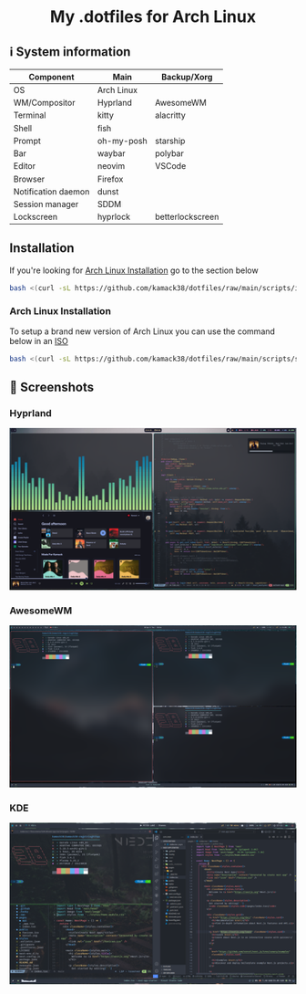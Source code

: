 <h1 align="center">My .dotfiles for Arch Linux</h1>

## ℹ️ System information

| Component           | Main       | Backup/Xorg      |
| ------------------- | ---------- | ---------------- |
| OS                  | Arch Linux |                  |
| WM/Compositor       | Hyprland   | AwesomeWM        |
| Terminal            | kitty      | alacritty        |
| Shell               | fish       |                  |
| Prompt              | oh-my-posh | starship         |
| Bar                 | waybar     | polybar          |
| Editor              | neovim     | VSCode           |
| Browser             | Firefox    |                  |
| Notification daemon | dunst      |                  |
| Session manager     | SDDM       |                  |
| Lockscreen          | hyprlock   | betterlockscreen |

## Installation

If you're looking for [Arch Linux Installation](#arch-linux-installation) go to
the section below

```bash
bash <(curl -sL https://github.com/kamack38/dotfiles/raw/main/scripts/install.sh)
```

### Arch Linux Installation

To setup a brand new version of Arch Linux you can use the command below in an
[ISO](https://archlinux.org/download/)

```bash
bash <(curl -sL https://github.com/kamack38/dotfiles/raw/main/scripts/setup.sh)
```

## 📸 Screenshots

### Hyprland

![Hyprland](./../Pictures/Screenshots/Hyprland.png)

### AwesomeWM

![AwesomeWM](./../Pictures/Screenshots/awesomewm.png)

### KDE

![Apps screenshot](./../Pictures/Screenshots/Apps.png)
